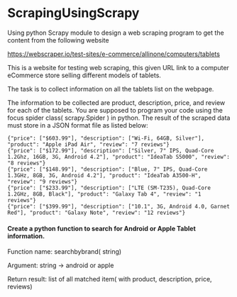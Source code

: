 # ScrapingUsingScrapy
Using python Scrapy module to design a web scraping program to get the content from the following website 

https://webscraper.io/test-sites/e-commerce/allinone/computers/tablets


This is a website for testing web scraping, this given URL link to a computer eCommerce store selling different models of tablets.

The task is to collect information on all the tablets list on the webpage.

The information to be collected are product, description, price, and review for each of the tablets. You are supposed to program your code using the focus spider class( scrapy.Spider ) in python. The result of the scraped data must store in a JSON format file as listed below:
```
{"price": ["$603.99"], "description": ["Wi-Fi, 64GB, Silver"], "product": "Apple iPad Air", "review": "7 reviews"}
{"price": ["$172.99"], "description": ["Silver, 7" IPS, Quad-Core 1.2Ghz, 16GB, 3G, Android 4.2"], "product": "IdeaTab S5000", "review": "8 reviews"}
{"price": ["$148.99"], "description": ["Blue, 7" IPS, Quad-Core 1.3GHz, 8GB, 3G, Android 4.2"], "product": "IdeaTab A3500-H", "review": "9 reviews"}
{"price": ["$233.99"], "description": ["LTE (SM-T235), Quad-Core 1.2GHz, 8GB, Black"], "product": "Galaxy Tab 4", "review": "1 reviews"}
{"price": ["$399.99"], "description": ["10.1", 3G, Android 4.0, Garnet Red"], "product": "Galaxy Note", "review": "12 reviews"}
```
#### Create a python function to search for Android or Apple Tablet information.
Function name: searchbybrand( string)

Argument: string -> android or apple

Return result: list of all matched item( with product, description, price, reviews)

